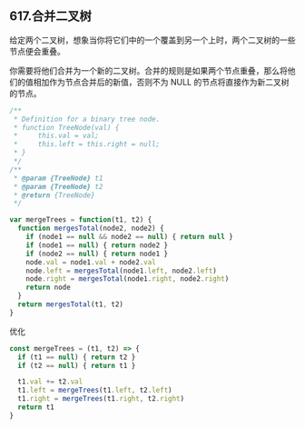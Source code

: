 ## 617.合并二叉树

给定两个二叉树，想象当你将它们中的一个覆盖到另一个上时，两个二叉树的一些节点便会重叠。

你需要将他们合并为一个新的二叉树。合并的规则是如果两个节点重叠，那么将他们的值相加作为节点合并后的新值，否则不为 NULL 的节点将直接作为新二叉树的节点。

```js
/**
 * Definition for a binary tree node.
 * function TreeNode(val) {
 *     this.val = val;
 *     this.left = this.right = null;
 * }
 */
/**
 * @param {TreeNode} t1
 * @param {TreeNode} t2
 * @return {TreeNode}
 */

var mergeTrees = function(t1, t2) {
  function mergesTotal(node2, node2) {
    if (node1 == null && node2 == null) { return null }
    if (node1 == null) { return node2 }
    if (node2 == null) { return node1 }
    node.val = node1.val + node2.val
    node.left = mergesTotal(node1.left, node2.left)
    node.right = mergesTotal(node1.right, node2.right)
    return node
  }
  return mergesTotal(t1, t2)
}
```

优化

```js
const mergeTrees = (t1, t2) => {
  if (t1 == null) { return t2 }
  if (t2 == null) { return t1 }

  t1.val += t2.val
  t1.left = mergeTrees(t1.left, t2.left)
  t1.right = mergeTrees(t1.right, t2.right)
  return t1
}
```